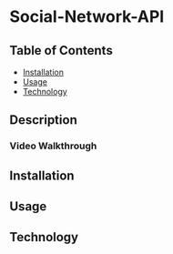 # Social-Network-API

## Table of Contents
- [Installation](#installation)
- [Usage](#usage)
- [Technology](#technology)

## Description

### Video Walkthrough


## Installation


## Usage


## Technology